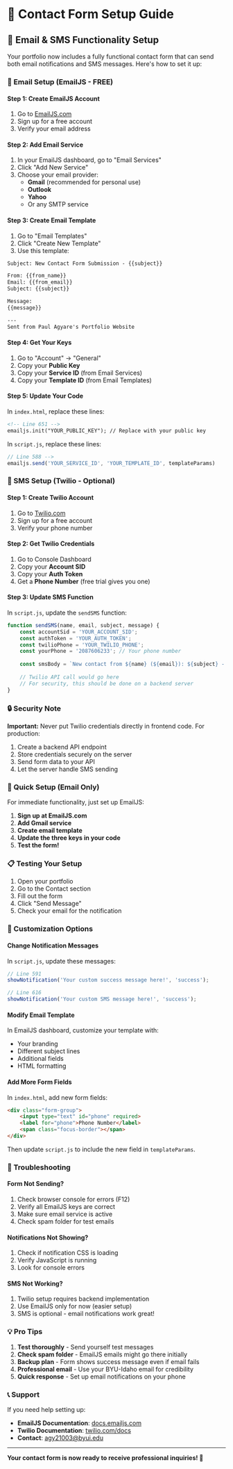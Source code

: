 # 📧 Contact Form Setup Guide

## 🚀 Email & SMS Functionality Setup

Your portfolio now includes a fully functional contact form that can send both email notifications and SMS messages. Here's how to set it up:

### 📧 Email Setup (EmailJS - FREE)

#### Step 1: Create EmailJS Account
1. Go to [EmailJS.com](https://www.emailjs.com)
2. Sign up for a free account
3. Verify your email address

#### Step 2: Add Email Service
1. In your EmailJS dashboard, go to "Email Services"
2. Click "Add New Service"
3. Choose your email provider:
   - **Gmail** (recommended for personal use)
   - **Outlook** 
   - **Yahoo**
   - Or any SMTP service

#### Step 3: Create Email Template
1. Go to "Email Templates"
2. Click "Create New Template"
3. Use this template:

```html
Subject: New Contact Form Submission - {{subject}}

From: {{from_name}}
Email: {{from_email}}
Subject: {{subject}}

Message:
{{message}}

---
Sent from Paul Agyare's Portfolio Website
```

#### Step 4: Get Your Keys
1. Go to "Account" → "General"
2. Copy your **Public Key**
3. Copy your **Service ID** (from Email Services)
4. Copy your **Template ID** (from Email Templates)

#### Step 5: Update Your Code
In `index.html`, replace these lines:

```html
<!-- Line 651 -->
emailjs.init("YOUR_PUBLIC_KEY"); // Replace with your public key
```

In `script.js`, replace these lines:

```javascript
// Line 588 -->
emailjs.send('YOUR_SERVICE_ID', 'YOUR_TEMPLATE_ID', templateParams)
```

### 📱 SMS Setup (Twilio - Optional)

#### Step 1: Create Twilio Account
1. Go to [Twilio.com](https://www.twilio.com)
2. Sign up for a free account
3. Verify your phone number

#### Step 2: Get Twilio Credentials
1. Go to Console Dashboard
2. Copy your **Account SID**
3. Copy your **Auth Token**
4. Get a **Phone Number** (free trial gives you one)

#### Step 3: Update SMS Function
In `script.js`, update the `sendSMS` function:

```javascript
function sendSMS(name, email, subject, message) {
    const accountSid = 'YOUR_ACCOUNT_SID';
    const authToken = 'YOUR_AUTH_TOKEN';
    const twilioPhone = 'YOUR_TWILIO_PHONE';
    const yourPhone = '2087606233'; // Your phone number
    
    const smsBody = `New contact from ${name} (${email}): ${subject} - ${message}`;
    
    // Twilio API call would go here
    // For security, this should be done on a backend server
}
```

### 🔒 Security Note

**Important:** Never put Twilio credentials directly in frontend code. For production:

1. Create a backend API endpoint
2. Store credentials securely on the server
3. Send form data to your API
4. Let the server handle SMS sending

### 🎯 Quick Setup (Email Only)

For immediate functionality, just set up EmailJS:

1. **Sign up at EmailJS.com**
2. **Add Gmail service**
3. **Create email template**
4. **Update the three keys in your code**
5. **Test the form!**

### 📋 Testing Your Setup

1. Open your portfolio
2. Go to the Contact section
3. Fill out the form
4. Click "Send Message"
5. Check your email for the notification

### 🎨 Customization Options

#### Change Notification Messages
In `script.js`, update these messages:

```javascript
// Line 591
showNotification('Your custom success message here!', 'success');

// Line 616  
showNotification('Your custom SMS message here!', 'success');
```

#### Modify Email Template
In EmailJS dashboard, customize your template with:
- Your branding
- Different subject lines
- Additional fields
- HTML formatting

#### Add More Form Fields
In `index.html`, add new form fields:

```html
<div class="form-group">
    <input type="text" id="phone" required>
    <label for="phone">Phone Number</label>
    <span class="focus-border"></span>
</div>
```

Then update `script.js` to include the new field in `templateParams`.

### 🚨 Troubleshooting

#### Form Not Sending?
1. Check browser console for errors (F12)
2. Verify all EmailJS keys are correct
3. Make sure email service is active
4. Check spam folder for test emails

#### Notifications Not Showing?
1. Check if notification CSS is loading
2. Verify JavaScript is running
3. Look for console errors

#### SMS Not Working?
1. Twilio setup requires backend implementation
2. Use EmailJS only for now (easier setup)
3. SMS is optional - email notifications work great!

### 💡 Pro Tips

1. **Test thoroughly** - Send yourself test messages
2. **Check spam folder** - EmailJS emails might go there initially
3. **Backup plan** - Form shows success message even if email fails
4. **Professional email** - Use your BYU-Idaho email for credibility
5. **Quick response** - Set up email notifications on your phone

### 📞 Support

If you need help setting up:
- **EmailJS Documentation**: [docs.emailjs.com](https://docs.emailjs.com)
- **Twilio Documentation**: [twilio.com/docs](https://twilio.com/docs)
- **Contact**: agy21003@byui.edu

---

**Your contact form is now ready to receive professional inquiries! 🎉**
